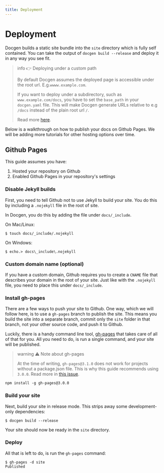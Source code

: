```yaml
---
title: Deployment
---
```


# Deployment

Docgen builds a static site bundle into the `site` directory which is fully self contained. You can take the output of `docgen build --release` and deploy it in any way you see fit.

> info :point_right: Deploying under a custom path
>
> By default Docgen assumes the deployed page is accessible under the root url. E.g.`wwww.example.com`.
>
> If you want to deploy under a subdirectory, such as `www.example.com/docs`, you have to set the `base_path` in your `docgen.yaml` file. This will make Docgen generate URLs relative to e.g `/docs` instead of the plain root url `/`.
>
> Read more [here](/configuration#base_path-5).

Below is a walkthrough on how to publish your docs on Github Pages. We will be adding more tutorials
for other hosting options over time.

## Github Pages

This guide assumes you have:

1. Hosted your repository on Github
2. Enabled Github Pages in your repository's settings

### Disable Jekyll builds

First, you need to tell Github not to use Jekyll to build your site. You do this by including a
`.nojekyll` file in the root of site.

In Docgen, you do this by adding the file under `docs/_include`.

On Mac/Linux:

```
$ touch docs/_include/.nojekyll
```

On Windows:

```
$ echo.> docs\_include\.nojekyll
```

### Custom domain name (optional)

If you have a custom domain, Github requires you to create a `CNAME` file that describes your domain
in the root of your site. Just like with the `.nojekyll` file, you need to place this under
`docs/_include`.

### Install gh-pages

There are a few ways to push your site to Github. One way, which we will follow here, is to use a
`gh-pages` branch to publish the site. This means you build the site into a separate branch, commit
only the `site` folder in that branch, not your other source code, and push it to Github.

Luckily, there is a handy command line tool, [gh-pages](https://www.npmjs.com/package/gh-pages)
that takes care of all of that for you. All you need to do, is run a single command, and your site
will be published.

> warning :warning: Note about gh-pages
>
> At the time of writing, `gh-pages@3.1.0` does not work for projects without a package.json file. This is why this guide recommends using `3.0.0`. Read more in [this issue](https://github.com/tschaub/gh-pages/issues/354).

```
npm install -g gh-pages@3.0.0
```

### Build your site

Next, build your site in release mode. This strips away some development-only dependencies:

```
$ docgen build --release
```

Your site should now be ready in the `site` directory.

### Deploy

All that is left to do, is run the `gh-pages` command:

```
$ gh-pages -d site
Published
```
